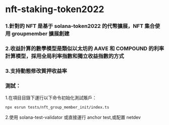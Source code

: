 # nft-staking-token2022

### 1.針對的 NFT 是基于 solana-token2022 的代幣擴展，NFT 集合使用 groupmember 擴展創建

### 2.收益計算的數學模型是類似以太坊的 AAVE 和 COMPOUND 的利率計算模型，採用全局利率指數和獨立收益指數的方式

### 3.支持動態修改質押收益率

### 測試：

1.在項目目錄下運行以下命令初始化測試賬戶：

```
npx esrun tests/nft_group_member_init/index.ts
```

2.使用 solana-test-validator 或直接運行 anchor test,或配置 netdev
